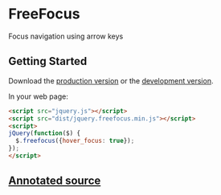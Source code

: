 # FreeFocus

Focus navigation using arrow keys

## Getting Started

Download the [production version][min] or the [development version][max].

[min]: https://raw.github.com/Flamefork/jquery-freefocus/master/dist/jquery.freefocus.min.js
[max]: https://raw.github.com/Flamefork/jquery-freefocus/master/dist/jquery.freefocus.js

In your web page:

```html
<script src="jquery.js"></script>
<script src="dist/jquery.freefocus.min.js"></script>
<script>
jQuery(function($) {
  $.freefocus({hover_focus: true});
});
</script>
```

## [Annotated source](http://flamefork.github.io/freefocus/freefocus.html)
